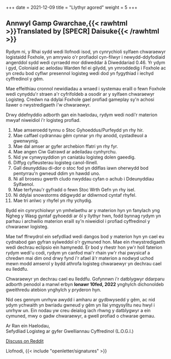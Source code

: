 +++
date = 2021-12-09
title = "Llythyr agored"
weight = 5
+++
## Annwyl Gamp Gwarchae,{{< rawhtml >}}<span class="translated" lang="en">Translated by [SPECR] Daisuke</span>{{< /rawhtml >}}

Rydym ni, y Rhai sydd wedi llofnodi isod, yn cynrychioli sylfaen chwaraewyr logistaidd Foxhole, yn amrywio o'r profiadol cyn-filwyr i newydd-ddyfodiaid angerddol sydd wedi cyrraedd mor ddiweddar â Diweddariad 0.46. Yr ydym i gyd, Coloniaid ac aelodau Warden fel ei gilydd, yn ymroddedig i Foxhole ac yn credu bod cyflwr presennol logisteg wedi dod yn fygythiad i iechyd cyffredinol y gêm.

Mae effeithiau cronnol newidiadau a wnaed i systemau eraill o fewn Foxhole wedi cynyddu'r straen a'r cyfrifoldeb a osodir ar y sylfaen chwaraewyr Logisteg. Credwn na ddylai Foxhole gael profiad gameplay sy'n achosi llawer o rwystredigaeth i'w chwaraewyr. 

Drwy ddefnyddio adborth gan ein haelodau, rydym wedi nodi'r materion mwyaf niweidiol i'r logisteg profiad.

1. Mae amseroedd tynnu o Stoc Gyhoeddus/Purfeydd yn rhy hir.
2. Mae caffael cydrannau gêm cynnar yn rhy anodd, cystadleuol a gwenwynig. 
3. Mae dal amser ar gyfer archebion ffatri yn rhy fyr.
4. Mae angen Ciw Gatrawd ar adeiladau cynhyrchu.
5. Nid yw cynwysyddion yn caniatáu logisteg dolen gaeedig.
6. Diffyg cyfleusterau logisteg canol-llinell.
7. Gall deunyddiau di-dor o stoc fod yn ddiflas iawn oherwydd bod pentyrrau'n gwneud ddim yn hawdd uno.
8. Ni all brosesu gwerth cludo nwyddau cyfan o achub i Ddeunyddiau Sylfaenol.
9. Mae terfynau'r gyfradd o fewn Stoc Wrth Gefn yn rhy isel.
10. Ni ddylai snowstorms ddigwydd ar ddiwrnod cyntaf rhyfel.
11. Mae tri anlwc y rhyfel yn rhy ychydig.

Bydd ein cynrychiolwyr yn ymhelaethu ar y materion hyn yn fanylach yng Ngheg y Wasg gyntaf gyhoeddi ar ôl y llythyr hwn, fodd bynnag rydym yn parhau i archwilio materion eraill sy'n niweidiol i profiad cyffredinol y chwaraewr logisteg.

Mae twf ffrwydrol ein sefydliad wedi dangos bod y materion hyn yn cael eu cydnabod gan gyfran sylweddol o'r gymuned hon. Mae ein rhwystredigaeth wedi dechrau eclipsio ein hamynedd. Er bod y rhestr hon yw'r holl faterion rydym wedi'u codi, rydym yn canfod mai'r rhain yw'r rhai pwysicaf a chredwn mai dim ond drwy fynd i'r afael â'r materion a nodwyd uchod mewn modd amserol y bydd athrofa logisteg chwaraewyr yn dechrau cael eu lleddfu.

Chwaraewyr yn dechrau cael eu lleddfu. Gofynnwn i'r datblygwyr ddarparu adborth penodol a manwl erbyn **Ionawr 10fed, 2022** ynghylch dichonoldeb gweithredu atebion ynghylch y pryderon hyn.

Nid oes gennym unrhyw awydd i amharu ar gydbwysedd y gêm, ac nid ydym ychwaith yn bwriadu gwneud y gêm yn llai ymgysylltu neu hwyl i unrhyw un. Ein nodau yw creu deialog iach rhwng y datblygwyr a ein cymuned, mwy o gadw chwaraewyr, a gwell profiad o chwarae gemau.

Ar Ran ein Haelodau,<br>Sefydliad Logisteg ar gyfer Gwelliannau Cyffredinol (L.O.G.I.)

[Discuss on Reddit](https://www.reddit.com/r/foxholegame/comments/rcnmgd/below_is_logis_open_letter_to_the_developers_with)

Llofnodi, {{< include "openletter/signatures" >}}